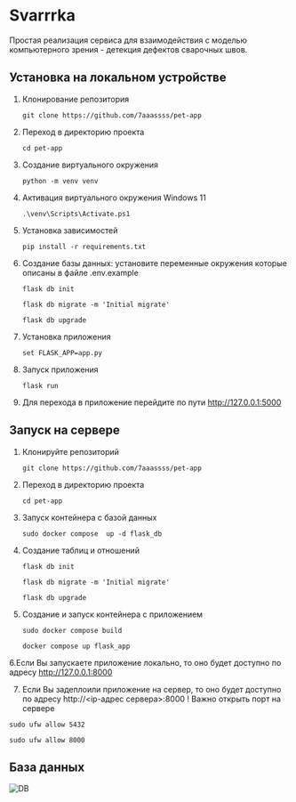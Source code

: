 # Svarrrka
Простая реализация сервиса для взаимодействия с моделью компьютерного зрения - детекция дефектов сварочных швов.

## Установка на локальном устройстве
1. Клонирование репозитория

   ```git clone https://github.com/7aaassss/pet-app```
   
2. Переход в директорию проекта

   ```cd pet-app```
   
3. Создание виртуального окружения
   
   ```python -m venv venv```
   
4. Активация виртуального окружения Windows 11
   
   ```.\venv\Scripts\Activate.ps1```
   
5. Установка зависимостей
   
   ```pip install -r requirements.txt```
   
6. Создание базы данных: установите переменные окружения которые описаны в файле .env.example
    
   ```flask db init```
   
   ```flask db migrate -m 'Initial migrate'```
   
   ```flask db upgrade```
   
7. Установка приложения
    
   ```set FLASK_APP=app.py```
   
8. Запуск приложения
    
   ```flask run```
   
9. Для перехода в приложение перейдите по пути http://127.0.0.1:5000

## Запуск на сервере
1. Клонируйте репозиторий

   ```git clone https://github.com/7aaassss/pet-app```

2. Переход в директорию проекта

   ```cd pet-app```

3. Запуск контейнера с базой данных

   ```sudo docker compose  up -d flask_db```

4. Создание таблиц и отношений

   ```flask db init```
   
   ```flask db migrate -m 'Initial migrate'```
   
   ```flask db upgrade```

5. Создание и запуск контейнера с приложением

   ```sudo docker compose build```

   ```docker compose up flask_app```

6.Если Вы запускаете приложение локально, то оно будет доступно по адресу http://127.0.0.1:8000


7. Если Вы задеплоили приложение на сервер, то оно будет доступно по адресу http://<ip-адрес сервера>:8000
! Важно открыть порт на сервере

```sudo ufw allow 5432```

```sudo ufw allow 8000```

## База данных
![DB](./docs/db.png)
